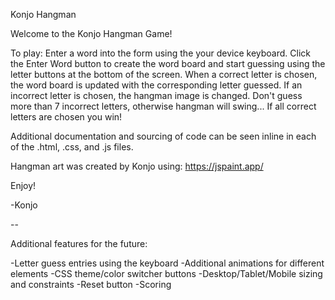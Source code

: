 Konjo Hangman

Welcome to the Konjo Hangman Game!

To play: Enter a word into the form using the your device keyboard. Click the
Enter Word button to create the word board and start guessing using the letter
buttons at the bottom of the screen. When a correct letter is chosen, the
word board is updated with the corresponding letter guessed. If an incorrect
letter is chosen, the hangman image is changed. Don't guess more than 7 incorrect
letters, otherwise hangman will swing... If all correct letters are chosen you
win!

Additional documentation and sourcing of code can be seen inline in each of the
.html, .css, and .js files.

Hangman art was created by Konjo using: https://jspaint.app/

Enjoy!

-Konjo

--

Additional features for the future:

-Letter guess entries using the keyboard
-Additional animations for different elements
-CSS theme/color switcher buttons
-Desktop/Tablet/Mobile sizing and constraints
-Reset button
-Scoring
